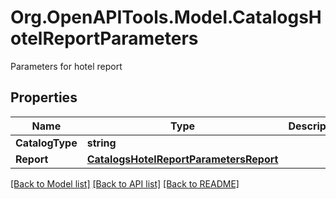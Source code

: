 # Org.OpenAPITools.Model.CatalogsHotelReportParameters
Parameters for hotel report

## Properties

Name | Type | Description | Notes
------------ | ------------- | ------------- | -------------
**CatalogType** | **string** |  | 
**Report** | [**CatalogsHotelReportParametersReport**](CatalogsHotelReportParametersReport.md) |  | 

[[Back to Model list]](../README.md#documentation-for-models) [[Back to API list]](../README.md#documentation-for-api-endpoints) [[Back to README]](../README.md)

